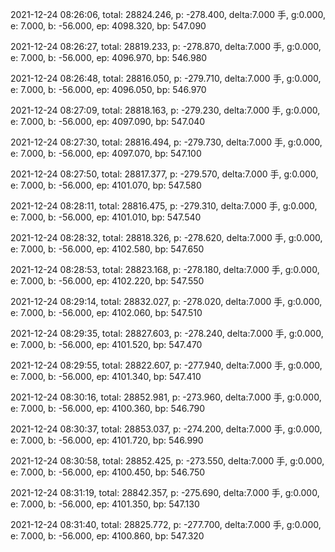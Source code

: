 2021-12-24 08:26:06, total: 28824.246, p: -278.400, delta:7.000 手, g:0.000, e: 7.000, b: -56.000, ep: 4098.320, bp: 547.090

2021-12-24 08:26:27, total: 28819.233, p: -278.870, delta:7.000 手, g:0.000, e: 7.000, b: -56.000, ep: 4096.970, bp: 546.980

2021-12-24 08:26:48, total: 28816.050, p: -279.710, delta:7.000 手, g:0.000, e: 7.000, b: -56.000, ep: 4096.050, bp: 546.970

2021-12-24 08:27:09, total: 28818.163, p: -279.230, delta:7.000 手, g:0.000, e: 7.000, b: -56.000, ep: 4097.090, bp: 547.040

2021-12-24 08:27:30, total: 28816.494, p: -279.730, delta:7.000 手, g:0.000, e: 7.000, b: -56.000, ep: 4097.070, bp: 547.100

2021-12-24 08:27:50, total: 28817.377, p: -279.570, delta:7.000 手, g:0.000, e: 7.000, b: -56.000, ep: 4101.070, bp: 547.580

2021-12-24 08:28:11, total: 28816.475, p: -279.310, delta:7.000 手, g:0.000, e: 7.000, b: -56.000, ep: 4101.010, bp: 547.540

2021-12-24 08:28:32, total: 28818.326, p: -278.620, delta:7.000 手, g:0.000, e: 7.000, b: -56.000, ep: 4102.580, bp: 547.650

2021-12-24 08:28:53, total: 28823.168, p: -278.180, delta:7.000 手, g:0.000, e: 7.000, b: -56.000, ep: 4102.220, bp: 547.550

2021-12-24 08:29:14, total: 28832.027, p: -278.020, delta:7.000 手, g:0.000, e: 7.000, b: -56.000, ep: 4102.060, bp: 547.510

2021-12-24 08:29:35, total: 28827.603, p: -278.240, delta:7.000 手, g:0.000, e: 7.000, b: -56.000, ep: 4101.520, bp: 547.470

2021-12-24 08:29:55, total: 28822.607, p: -277.940, delta:7.000 手, g:0.000, e: 7.000, b: -56.000, ep: 4101.340, bp: 547.410

2021-12-24 08:30:16, total: 28852.981, p: -273.960, delta:7.000 手, g:0.000, e: 7.000, b: -56.000, ep: 4100.360, bp: 546.790

2021-12-24 08:30:37, total: 28853.037, p: -274.200, delta:7.000 手, g:0.000, e: 7.000, b: -56.000, ep: 4101.720, bp: 546.990

2021-12-24 08:30:58, total: 28852.425, p: -273.550, delta:7.000 手, g:0.000, e: 7.000, b: -56.000, ep: 4100.450, bp: 546.750

2021-12-24 08:31:19, total: 28842.357, p: -275.690, delta:7.000 手, g:0.000, e: 7.000, b: -56.000, ep: 4101.350, bp: 547.130

2021-12-24 08:31:40, total: 28825.772, p: -277.700, delta:7.000 手, g:0.000, e: 7.000, b: -56.000, ep: 4100.860, bp: 547.320
